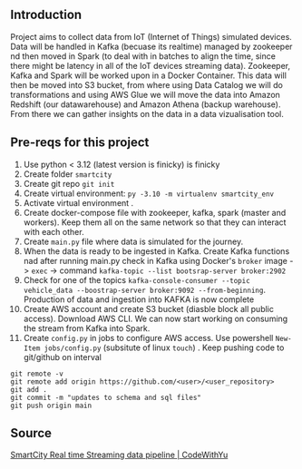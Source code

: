 ## Introduction
Project aims to collect data from IoT (Internet of Things) simulated devices. Data will be handled in Kafka (becuase its realtime) managed by zookeeper nd then moved in Spark (to deal with in batches to align the time, since there might be latency in all of the IoT devices streaming data). Zookeeper, Kafka and Spark will be worked upon in a Docker Container. This data will then be moved into S3 bucket, from where using Data Catalog we will do transformations and using AWS Glue we will move the data into Amazon Redshift (our datawarehouse) and Amazon Athena (backup warehouse). From there we can gather insights on the data in a data vizualisation tool.

## Pre-reqs for this project
1. Use python < 3.12 (latest version is finicky) is finicky 
2. Create folder `smartcity`
3. Create git repo `git init`
4. Create virtual environment: `py -3.10 -m virtualenv smartcity_env`
5. Activate virtual environment .
6. Create docker-compose file with zookeeper, kafka, spark (master and workers). Keep them all on the same network so that they can interact with each other.
7. Create `main.py` file where data is simulated for the journey.
8. When the data is ready to be ingested in Kafka. Create Kafka functions nad after running main.py check in Kafka using Docker's `broker` image -> `exec` -> command `kafka-topic --list bootsrap-server broker:2902`
9. Check for one of the topics `kafka-console-consumer --topic vehicle_data --boostrap-server broker:9092 --from-beginning`. Production of data and ingestion into KAFKA is now complete
10. Create AWS account and create S3 bucket (diasble block all public access). Download AWS CLI. We can now start working on consuming the stream from Kafka into Spark.
11. Create `config.py` in jobs to configure AWS access. Use powershell `New-Item jobs/config.py` (subsitute of linux `touch`)
. Keep pushing code to git/github on interval
```
git remote -v
git remote add origin https://github.com/<user>/<user_repository>
git add .
git commit -m "updates to schema and sql files"
git push origin main
```


## Source 
[SmartCity Real time Streaming data pipeline | CodeWithYu](https://www.youtube.com/watch?v=Vv_fvwF41_0&ab_channel=CodeWithYu)
